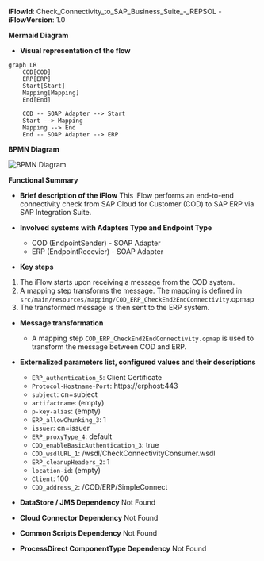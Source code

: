 **iFlowId**: Check_Connectivity_to_SAP_Business_Suite_-_REPSOL - **iFlowVersion**: 1.0

**Mermaid Diagram**
- **Visual representation of the flow**

```mermaid
graph LR
    COD[COD]
    ERP[ERP]
    Start[Start]
    Mapping[Mapping]
    End[End]

    COD -- SOAP Adapter --> Start
    Start --> Mapping
    Mapping --> End
    End -- SOAP Adapter --> ERP
```
**BPMN Diagram**

![BPMN Diagram](./Check_Connectivity_to_SAP_Business_Suite_-_REPSOL-1.0.4.png "BPMN Diagram")

**Functional Summary**
- **Brief description of the iFlow**
  This iFlow performs an end-to-end connectivity check from SAP Cloud for Customer (COD) to SAP ERP via SAP Integration Suite.

- **Involved systems with Adapters Type and Endpoint Type**
    - COD (EndpointSender) - SOAP Adapter
    - ERP (EndpointRecevier) - SOAP Adapter

- **Key steps**
1.  The iFlow starts upon receiving a message from the COD system.
2.  A mapping step transforms the message. The mapping is defined in `src/main/resources/mapping/COD_ERP_CheckEnd2EndConnectivity`.opmap
3.  The transformed message is then sent to the ERP system.

- **Message transformation**
    - A mapping step `COD_ERP_CheckEnd2EndConnectivity.opmap` is used to transform the message between COD and ERP.

- **Externalized parameters list, configured values and their descriptions**
    - `ERP_authentication_5`: Client Certificate
    - `Protocol-Hostname-Port`: https\://erphost\:443
    - `subject`: cn\=subject
    - `artifactname`: (empty)
    - `p-key-alias`: (empty)
    - `ERP_allowChunking_3`: 1
    - `issuer`: cn\=issuer
    - `ERP_proxyType_4`: default
    - `COD_enableBasicAuthentication_3`: true
    - `COD_wsdlURL_1`: /wsdl/CheckConnectivityConsumer.wsdl
    - `ERP_cleanupHeaders_2`: 1
    - `location-id`: (empty)
    - `Client`: 100
    - `COD_address_2`: /COD/ERP/SimpleConnect

- **DataStore / JMS Dependency**
  Not Found

- **Cloud Connector Dependency**
  Not Found

- **Common Scripts Dependency**
  Not Found

- **ProcessDirect ComponentType Dependency**
  Not Found